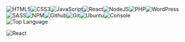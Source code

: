 ![HTML5](https://img.icons8.com/color/30/html-5.png)![CSS3](https://img.icons8.com/color/30/css3.png)![JavaScript](https://img.icons8.com/color/30/javascript.png)![React](https://img.icons8.com/color/48/000000/react-native.png)![NodeJS](https://img.icons8.com/color/30/nodejs.png)![PHP](https://img.icons8.com/color/30/php.png)![WordPress](https://img.icons8.com/color/30/wordpress.png)![SASS](https://img.icons8.com/color/30/sass.png)![NPM](https://img.icons8.com/color/30/npm.png)![Github](https://img.icons8.com/material-outlined/30/github.png)![Git](https://img.icons8.com/color/30/git.png)![Ubuntu](https://img.icons8.com/color/30/ubuntu--v1.png)![Console](https://img.icons8.com/color/30/console.png)  
![Top Language](https://github-readme-stats.vercel.app/api/top-langs/?username=christiannparanas&layout=compact)


![React](https://img.icons8.com/color/48/000000/react-native.png)


